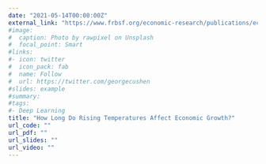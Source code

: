 ```yaml
---
date: "2021-05-14T00:00:00Z"
external_link: "https://www.frbsf.org/economic-research/publications/economic-letter/2023/june/how-long-do-rising-temperatures-affect-economic-growth/"
#image:
#  caption: Photo by rawpixel on Unsplash
#  focal_point: Smart
#links:
#- icon: twitter
#  icon_pack: fab
#  name: Follow
#  url: https://twitter.com/georgecushen
#slides: example
#summary: 
#tags:
#- Deep Learning
title: "How Long Do Rising Temperatures Affect Economic Growth?"
url_code: ""
url_pdf: ""
url_slides: ""
url_video: ""
---
```


